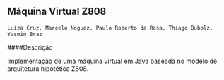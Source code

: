 ## Máquina Virtual Z808

    Luiza Cruz, Marcelo Noguez, Paulo Roberto da Rosa, Thiago Bubolz, Yasmin Braz

####Descrição    

Implementação de uma máquina virtual em Java baseada no modelo de arquitetura hipotética Z808.